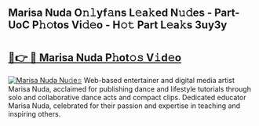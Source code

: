 ## Marisa Nuda O𝚗𝚕yf𝚊ns L𝚎a𝚔ed N𝚞𝚍es - Part-UoC P𝚑𝚘tos Vi𝚍𝚎o - H𝚘𝚝 Part L𝚎a𝚔s 3uy3y

# <h2><a href="http://kf3wqcc.oniu.top/?m=Marisa+Nuda">🔗👉 🔴 Marisa Nuda P𝚑ot𝚘𝚜 V𝚒d𝚎o</a></h2>

[![Marisa Nuda Nu𝚍e𝚜](https://i.imgur.com/0qMVB7G.gif)](http://kf3wqcc.oniu.top/?m=Marisa+Nuda)
Web-based entertainer and digital media artist Marisa Nuda, acclaimed for publishing dance and lifestyle tutorials through solo and collaborative dance acts and compact clips. Dedicated educator Marisa Nuda, celebrated for their passion and expertise in teaching and inspiring others.  
